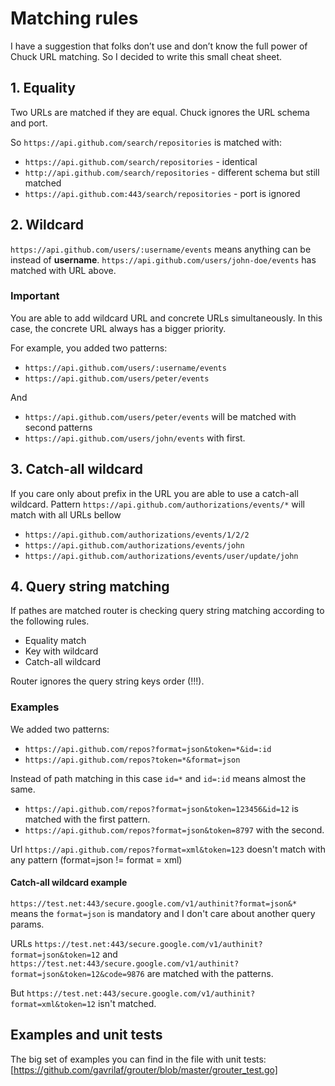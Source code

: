 # Matching rules

I have a suggestion that folks don’t use and don’t know the full power of Chuck URL matching. So I decided to write this small cheat sheet.

## 1. Equality

Two URLs are matched if they are equal. Chuck ignores the URL schema and port.

So `https://api.github.com/search/repositories` is matched with:

- `https://api.github.com/search/repositories` - identical
- `http://api.github.com/search/repositories` - different schema but still matched
- `https://api.github.com:443/search/repositories` - port is ignored

## 2. Wildcard

`https://api.github.com/users/:username/events` means anything can be instead of **username**.
`https://api.github.com/users/john-doe/events` has matched with URL above.

### Important

You are able to add wildcard URL and concrete URLs simultaneously. In this case, the concrete URL always has a bigger priority.

For example, you added two patterns:
- `https://api.github.com/users/:username/events` 
- `https://api.github.com/users/peter/events`

And
- `https://api.github.com/users/peter/events` will be matched with second patterns 
- `https://api.github.com/users/john/events` with first.

## 3. Catch-all wildcard

If you care only about prefix in the URL you are able to use a catch-all wildcard.
Pattern `https://api.github.com/authorizations/events/*` will match with all URLs bellow

- `https://api.github.com/authorizations/events/1/2/2`
- `https://api.github.com/authorizations/events/john`
- `https://api.github.com/authorizations/events/user/update/john`

## 4. Query string matching

If pathes are matched router is checking query string matching according to the following rules.

- Equality match
- Key with wildcard
- Catch-all wildcard

Router ignores the query string keys order (!!!).

### Examples

We added two patterns:
- `https://api.github.com/repos?format=json&token=*&id=:id`
- `https://api.github.com/repos?token=*&format=json`

Instead of path matching in this case `id=*` and `id=:id` means almost the same.

- `https://api.github.com/repos?format=json&token=123456&id=12` is matched with the first pattern.
- `https://api.github.com/repos?format=json&token=8797` with the second.

Url `https://api.github.com/repos?format=xml&token=123` doesn't match with any pattern (format=json != format = xml)

#### Catch-all wildcard example

`https://test.net:443/secure.google.com/v1/authinit?format=json&*` means the `format=json` is mandatory and I don't care about another query params.

URLs 
`https://test.net:443/secure.google.com/v1/authinit?format=json&token=12` 
and 
`https://test.net:443/secure.google.com/v1/authinit?format=json&token=12&code=9876`
are matched with the patterns.

But `https://test.net:443/secure.google.com/v1/authinit?format=xml&token=12` isn't matched.

## Examples and unit tests

The big set of examples you can find in the file with unit tests:
[https://github.com/gavrilaf/grouter/blob/master/grouter_test.go]
